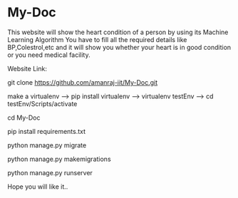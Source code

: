 # My-Doc
This website will show the heart condition of a person by using its Machine Learning Algorithm
You have to fill all the required details like BP,Colestrol,etc and it will show you whether your heart is in good condition or you need medical facility.

Website Link: 

git clone https://github.com/amanraj-iit/My-Doc.git

make a virtualenv --> pip install virtualenv --> virtualenv testEnv --> cd testEnv/Scripts/activate

cd My-Doc

pip install requirements.txt

python manage.py migrate

python manage.py makemigrations

python manage.py runserver

Hope you will like it..
